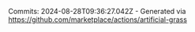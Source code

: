 Commits: 2024-08-28T09:36:27.042Z - Generated via https://github.com/marketplace/actions/artificial-grass
<br>

